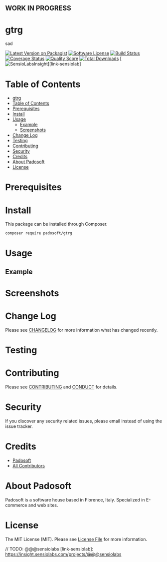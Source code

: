 ## WORK IN PROGRESS
# gtrg
sad

[![Latest Version on Packagist][ico-version]][link-packagist]
[![Software License][ico-license]](LICENSE.md)
[![Build Status][ico-travis]][link-travis]
[![Coverage Status][ico-scrutinizer]][link-scrutinizer]
[![Quality Score][ico-code-quality]][link-code-quality]
[![Total Downloads][ico-downloads]][link-downloads]
[![SensioLabsInsight][ico-sensiolab]][link-sensiolab]



Table of Contents
=================

  * [gtrg](#gtrg)
  * [Table of Contents](#table-of-contents)
  * [Prerequisites](#prerequisites)
  * [Install](#install)
  * [Usage](#usage)
    * [Example](#example)
    * [Screenshots](#screenshoots)
  * [Change Log](#change-log)
  * [Testing](#testing)
  * [Contributing](#contributing)
  * [Security](#security)
  * [Credits](#credits)
  * [About Padosoft](#about-padosoft)
  * [License](#license)


# Prerequisites


# Install

This package can be installed through Composer.

``` bash
composer require padosoft/gtrg
```

# Usage

## Example

# Screenshots

# Change Log
Please see [CHANGELOG](CHANGELOG.md) for more information what has changed recently.

# Testing

# Contributing

Please see [CONTRIBUTING](CONTRIBUTING.md) and [CONDUCT](CONDUCT.md) for details.

# Security

If you discover any security related issues, please email  instead of using the issue tracker.

# Credits

- [Padosoft](https://github.com/padosoft)
- [All Contributors](../../contributors)

# About Padosoft
Padosoft is a software house based in Florence, Italy. Specialized in E-commerce and web sites.

# License

The MIT License (MIT). Please see [License File](LICENSE.md) for more information.


[ico-version]: https://img.shields.io/packagist/v/padosoft/gtrg.svg?style=flat-square
[ico-license]: https://img.shields.io/badge/license-MIT-brightgreen.svg?style=flat-square
[ico-travis]: https://img.shields.io/travis/padosoft/gtrg/master.svg?style=flat-square
[ico-scrutinizer]: https://img.shields.io/scrutinizer/coverage/g/padosoft/gtrg.svg?style=flat-square
[ico-code-quality]: https://img.shields.io/scrutinizer/g/padosoft/gtrg.svg?style=flat-square
[ico-downloads]: https://img.shields.io/packagist/dt/padosoft/gtrg.svg?style=flat-square
[ico-sensiolab]: https://insight.sensiolabs.com/projects/@@@sensiolab/small.png

[link-packagist]: https://packagist.org/packages/padosoft/gtrg
[link-travis]: https://travis-ci.org/padosoft/gtrg
[link-scrutinizer]: https://scrutinizer-ci.com/g/padosoft/gtrg/code-structure
[link-code-quality]: https://scrutinizer-ci.com/g/padosoft/gtrg
[link-downloads]: https://packagist.org/packages/padosoft/gtrg
// TODO: @@@sensiolabs
[link-sensiolab]: https://insight.sensiolabs.com/projects/@@@sensiolabs

